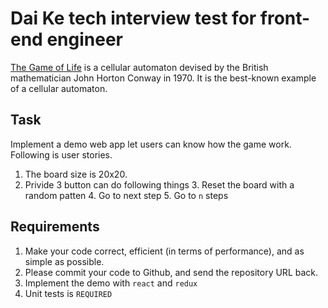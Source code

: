 # Dai Ke tech interview test for front-end engineer

[The Game of Life](https://en.wikipedia.org/wiki/Conway%27s_Game_of_Life) is a cellular automaton devised by the British mathematician   John Horton Conway   in 1970.   It is the best-known example of a cellular automaton.


## Task

Implement a demo web app let users can know how the game work. Following is user stories.

1. The board size is 20x20.
2. Privide 3 button can do following things
   3. Reset the board with a random patten
   4. Go to next step
   5. Go to `n` steps

## Requirements

1. Make your code correct, efficient (in terms of performance), and as simple as possible.
2. Please commit your code to Github, and send the repository URL back.
3. Implement the demo with `react` and `redux`
4. Unit tests is `REQUIRED`
